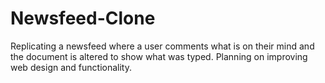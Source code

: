 # Newsfeed-Clone

Replicating a newsfeed where a user comments what is on their mind and the document is altered to show what was typed.
Planning on improving web design and functionality.
